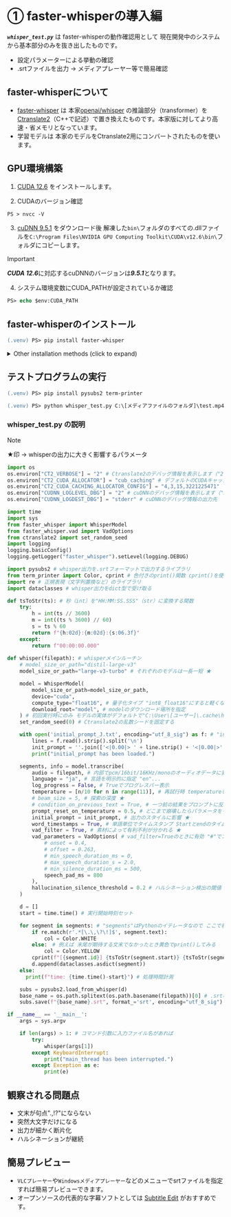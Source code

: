 # ① faster-whisperの導入編
***```whisper_test.py```*** は faster-whisperの動作確認用として 現在開発中のシステムから基本部分のみを抜き出したものです。
- 設定パラメーターによる挙動の確認
- .srtファイルを出力 -> メディアプレーヤー等で簡易確認
  
## faster-whisperについて
- [faster-whisper](https://github.com/SYSTRAN/faster-whisper) は 本家[openai/whisper](https://github.com/openai/whisper) の推論部分（transformer）を [Ctranslate2](https://github.com/OpenNMT/CTranslate2/)（C++で記述）で置き換えたものです。本家版に対してより高速・省メモリとなっています。
- 学習モデルは 本家のモデルをCtranslate2用にコンバートされたものを使います。

## GPU環境構築
1. [CUDA 12.6](https://developer.nvidia.com/cuda-downloads?target_os=Windows&target_arch=x86_64&target_version=11&target_type=exe_local) をインストールします。

2. CUDAのバージョン確認
```ps
PS > nvcc -V
```

3. [cuDNN 9.5.1](https://developer.nvidia.com/cudnn-downloads?target_os=Windows&target_arch=x86_64&target_version=Agnostic&cuda_version=12) をダウンロード後 解凍した```bin\```フォルダのすべての.dllファイルを```C:\Program Files\NVIDIA GPU Computing Toolkit\CUDA\v12.6\bin\```フォルダにコピーします。
> [!IMPORTANT]
> ***CUDA 12.6***に対応するcuDNNのバージョンは***9.5.1***となります。
>
4. システム環境変数にCUDA_PATHが設定されているか確認
```ps
PS> echo $env:CUDA_PATH
```
## faster-whisperのインストール
```ps
(.venv) PS> pip install faster-whisper
```
<details>
<summary>Other installation methods (click to expand)</summary>
  
### initial_prompt 修正パッチ版のインストール
  
```ps
(.venv) PS> pip install --force-reinstall "faster-whisper @ https://github.com/gogoyubari/faster-whisper/archive/refs/heads/master.tar.gz"
```

</details>

## テストプログラムの実行
```ps
(.venv) PS> pip install pysubs2 term-printer
```
```ps
(.venv) PS> python whisper_test.py C:\[メディアファイルのフォルダ]\test.mp4
```
### whisper_test.py の説明
> [!NOTE]
> ★印 -> whisperの出力に大きく影響するパラメータ

```py
import os
os.environ["CT2_VERBOSE"] = "2" # Ctranslate2のデバッグ情報を表示します（"2"でlog_lebel=DEBUG）
os.environ["CT2_CUDA_ALLOCATOR"] = "cub_caching" # デフォルトのCUDAキャッシングにメモリリークの疑い？（調査中）別のGPUキャシュ方法を指定しています
os.environ["CT2_CUDA_CACHING_ALLOCATOR_CONFIG"] = "4,3,15,3221225471"
os.environ["CUDNN_LOGLEVEL_DBG"] = "2" # cuDNNのデバッグ情報を表示します（"2"でlog_lebel=WARNING）
os.environ["CUDNN_LOGDEST_DBG"] = "stderr" # cuDNNのデバッグ情報の出力先

import time
import sys
from faster_whisper import WhisperModel
from faster_whisper.vad import VadOptions
from ctranslate2 import set_random_seed
import logging
logging.basicConfig()
logging.getLogger("faster_whisper").setLevel(logging.DEBUG)

import pysubs2 # whisper出力を.srtフォーマットで出力するライブラリ
from term_printer import Color, cprint # 色付きのprint()関数 cprint()を使う
import re # 正規表現（文字列置換など）のライブラリ
import dataclasses # whisper出力をdict型で受け取る

def tsToStr(ts): # 秒（int）を"HH:MM:SS.SSS"（str）に変換する関数
    try:
        h = int(ts // 3600)
        m = int((ts % 3600) // 60)
        s = ts % 60
        return f"{h:02d}:{m:02d}:{s:06.3f}"
    except:
        return f"00:00:00.000"
    
def whisper(filepath): # whisperメインルーチン
    # model_size_or_path="distil-large-v3"
    model_size_or_path="large-v3-turbo" # それぞれのモデルは一長一短 ★

    model = WhisperModel(
        model_size_or_path=model_size_or_path,
        device="cuda",
        compute_type="float16", # 量子化タイプ "int8_float16"にすると軽くなるが精度が落ちる ★
        download_root="model", # modelのダウンロード場所を指定
    ) # 初回実行時にのみ モデルの実体がデフォルトで"C:\User\[ユーザー]\.cache\huggingface\hub\"にダウンロードされる（ダウンロード場所は別途指定可能）
    set_random_seed(0) # Ctranslate2の乱数シードを固定する

    with open('initial_prompt_J.txt', encoding="utf_8_sig") as f: # "initial_prompt"を準備する
        lines = f.read().strip().split('\n')
        init_prompt = ''.join(['<|0.00|> ' + line.strip() + '<|0.00|>' for line in lines]) # プロンプトにダミーのタイムスタンプtokenを挿入
        print("initial_prompt has been loaded.")

    segments, info = model.transcribe(
        audio = filepath, # 内部でpcm/16bit/16KHz/monoのオーディオデータに変換するので、入力ファイルのフォーマットは何でもOK
        language = "ja", # 言語を明示的に指定 "en"...
        log_progress = False, # Trueでプログレスバー表示
        temperature = [n/10 for n in range(11)], # 再試行時 temperatureを0.1ステップで増加させる
        # beam_size = 5, # 探索の深度 ★
        # condition_on_previous_text = True, # 一つ前の結果をプロンプトに反映するかどうか ★
        prompt_reset_on_temperature = 0.5, # どこまで崩壊したらパラメータをリセットするか ★
        initial_prompt = init_prompt, # 出力のスタイルに影響 ★
        word_timestamps = True, # 単語単位でタイムスタンプ Startとendのタイムが正確になる ★
        vad_filter = True, # 素材によって有利不利が分かれる ★
        vad_parameters = VadOptions( # vad_filter=Trueのときに有効 "#"でコメントアウトした設定はデフォルト値となる ★
            # onset = 0.4,
            # offset = 0.263,
            # min_speech_duration_ms = 0,
            # max_speech_duration_s = 2.0,
            # min_silence_duration_ms = 500,
            speech_pad_ms = 800
        ),
        hallucination_silence_threshold = 0.2 # ハルシネーション検出の閾値 ★
    )

    d = []
    start = time.time() # 実行開始時刻セット

    for segment in segments: # "segments"はPythonのイテレータなので ここで初めて実行される
        if re.match(r'.*[\.\,\?\!]$', segment.text):
            col = Color.WHITE
        else:　# 例えば 末尾が期待する文末でなかったとき黄色でprint()してみる
            col = Color.YELLOW
        cprint(f"[{segment.id}] {tsToStr(segment.start)} {tsToStr(segment.end)} {segment.text}", attrs=[col]) # デバッグ用出力
        d.append(dataclasses.asdict(segment))
    else:
      print(f"time: {time.time()-start}") # 処理時間計測

    subs = pysubs2.load_from_whisper(d)
    base_name = os.path.splitext(os.path.basename(filepath))[0] # .srtのファイル名は入力ファイル名を流用
    subs.save(f"{base_name}.srt", format_='srt', encoding="utf_8_sig") # .srtの文字コードはUTF-8 BOM付（Windowsメディアプレーヤーの都合）

if __name__ == '__main__':
    args = sys.argv

    if len(args) > 1: # コマンド引数に入力ファイル名があれば
        try:
            whisper(args[1])
        except KeyboardInterrupt:
            print("main_thread has been interrupted.")
        except Exception as e:
            print(e)
```
## 観察される問題点
- 文末が句点".,!?"にならない
- 突然大文字だけになる
- 出力が細かく断片化
- ハルシネーションが継続

## 簡易プレビュー
- ```VLCプレーヤー```や```Windowsメディアプレーヤー```などのメニューでsrtファイルを指定すれば簡易プレビューできます。
- オープンソースの代表的な字幕ソフトとしては [Subtitle Edit](https://github.com/SubtitleEdit/subtitleedit/releases) がおすすめです。
